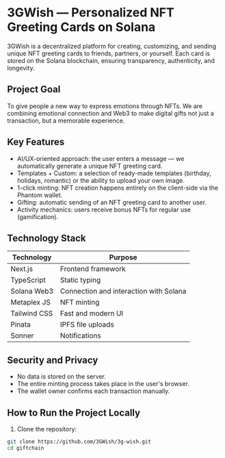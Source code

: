 # 3GWish — Personalized NFT Greeting Cards on Solana

3GWish is a decentralized platform for creating, customizing, and sending unique NFT greeting cards to friends, partners, or yourself. Each card is stored on the Solana blockchain, ensuring transparency, authenticity, and longevity.

## Project Goal

To give people a new way to express emotions through NFTs. We are combining emotional connection and Web3 to make digital gifts not just a transaction, but a memorable experience.

## Key Features

- AI/UX-oriented approach: the user enters a message — we automatically generate a unique NFT greeting card.
- Templates + Custom: a selection of ready-made templates (birthday, holidays, romantic) or the ability to upload your own image.
- 1-click minting: NFT creation happens entirely on the client-side via the Phantom wallet.
- Gifting: automatic sending of an NFT greeting card to another user.
- Activity mechanics: users receive bonus NFTs for regular use (gamification).

## Technology Stack

| Technology       | Purpose                                     |
|------------------|---------------------------------------------|
| Next.js          | Frontend framework                          |
| TypeScript       | Static typing                               |
| Solana Web3      | Connection and interaction with Solana      |
| Metaplex JS      | NFT minting                                 |
| Tailwind CSS     | Fast and modern UI                          |
| Pinata           | IPFS file uploads                           |
| Sonner           | Notifications                               |

## Security and Privacy

- No data is stored on the server.
- The entire minting process takes place in the user's browser.
- The wallet owner confirms each transaction manually.

## How to Run the Project Locally

1. Clone the repository:

```bash
git clone https://github.com/3GWish/3g-wish.git
cd giftchain